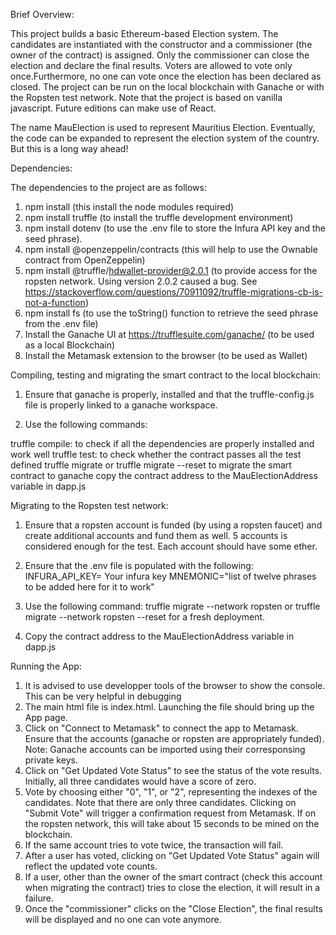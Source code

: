 Brief Overview:

This project builds a basic Ethereum-based Election system. The candidates are instantiated with the constructor and a commissioner (the owner of the contract) is assigned. Only the commissioner can close the election and declare the final results. Voters are allowed to vote only once.Furthermore, no one can vote once the election has been declared as closed. The project can be run on the local blockchain with Ganache or with the Ropsten test network. Note that the project is based on vanilla javascript. Future editions can make use of React.

The name MauElection is used to represent Mauritius Election. Eventually, the code can be expanded to represent the election system of the country. But this is a long way ahead!

Dependencies:

The dependencies to the project are as follows:

1. npm install (this install the node modules required)
2. npm install truffle (to install the truffle development environment)
3. npm install dotenv (to use the .env file to store the Infura API key and the seed phrase). 
4. npm install @openzeppelin/contracts (this will help to use the Ownable contract from OpenZeppelin) 
5. npm install @truffle/hdwallet-provider@2.0.1 (to provide access for the ropsten network. Using version 2.0.2 caused a bug. See https://stackoverflow.com/questions/70911092/truffle-migrations-cb-is-not-a-function)
6. npm install fs (to use the toString() function to retrieve the seed phrase from the .env file)
7. Install the Ganache UI at https://trufflesuite.com/ganache/ (to be used as a local Blockchain)
8. Install the Metamask extension to the browser (to be used as Wallet)

Compiling, testing and migrating the smart contract to the local blockchain:

1. Ensure that ganache is properly, installed and that the truffle-config.js file is properly linked to a ganache workspace.

2. Use the following commands:

truffle compile: to check if all the dependencies are properly installed and work well
truffle test: to check whether the contract passes all the test defined
truffle migrate or truffle migrate --reset to migrate the smart contract to ganache
copy the contract address to the MauElectionAddress variable in dapp.js

Migrating to the Ropsten test network:

1. Ensure that a ropsten account is funded (by using a ropsten faucet) and create additional accounts and fund them as well. 5 accounts is considered enough for the test. Each account should have some ether. 
2. Ensure that the .env file is populated with the following:
INFURA_API_KEY= Your infura key
MNEMONIC="list of twelve phrases to be added here for it to work"

3. Use the following command: truffle migrate --network ropsten or truffle migrate --network ropsten --reset for a fresh deployment.

4. Copy the contract address to the MauElectionAddress variable in dapp.js

Running the App:

1. It is advised to use developper tools of the browser to show the console. This can be very helpful in debugging
2. The main html file is index.html. Launching the file should bring up the App page. 
3. Click on "Connect to Metamask" to connect the app to Metamask. Ensure that the accounts (ganache or ropsten are appropriately funded). Note: Ganache accounts can be imported using their corresponsing private keys.
4. Click on "Get Updated Vote Status" to see the status of the vote results. Initially, all three candidates would have a score of zero.
5. Vote by choosing either "0", "1", or "2", representing the indexes of the candidates. Note that there are only three candidates. Clicking on "Submit Vote" will trigger a confirmation request from Metamask. If on the ropsten network, this will take about 15 seconds to be mined on the blockchain. 
6. If the same account tries to vote twice, the transaction will fail.
7. After a user has voted, clicking on "Get Updated Vote Status" again will reflect the updated vote counts.
8. If a user, other than the owner of the smart contract (check this account when migrating the contract) tries to close the election, it will result in a failure.
9. Once the "commissioner" clicks on the "Close Election", the final results will be displayed and no one can vote anymore.






